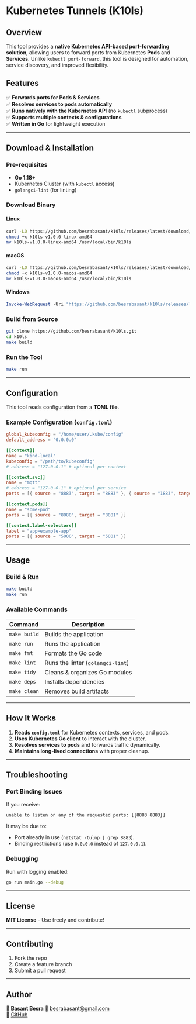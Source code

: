 # Kubernetes Tunnels (K10ls)

## Overview

This tool provides a **native Kubernetes API-based port-forwarding solution**, allowing users to forward ports from Kubernetes **Pods** and **Services**. Unlike `kubectl port-forward`, this tool is designed for automation, service discovery, and improved flexibility.

## Features

✅ **Forwards ports for Pods & Services**  
✅ **Resolves services to pods automatically**  
✅ **Runs natively with the Kubernetes API** (no `kubectl` subprocess)  
✅ **Supports multiple contexts & configurations**  
✅ **Written in Go** for lightweight execution  

---

## Download & Installation

### **Pre-requisites**
- **Go 1.18+**
- Kubernetes Cluster (with `kubectl` access)
- `golangci-lint` (for linting)

### **Download Binary**
#### **Linux**
```sh
curl -LO https://github.com/besrabasant/k10ls/releases/latest/download/k10ls-v1.0.0-linux-amd64
chmod +x k10ls-v1.0.0-linux-amd64
mv k10ls-v1.0.0-linux-amd64 /usr/local/bin/k10ls
```

#### **macOS**
```sh
curl -LO https://github.com/besrabasant/k10ls/releases/latest/download/k10ls-v1.0.0-macos-amd64
chmod +x k10ls-v1.0.0-macos-amd64
mv k10ls-v1.0.0-macos-amd64 /usr/local/bin/k10ls
```

#### **Windows**
```powershell
Invoke-WebRequest -Uri "https://github.com/besrabasant/k10ls/releases/latest/download/k10ls--windows-amd64.exe" -OutFile "k10ls.exe"
```

### **Build from Source**
```sh
git clone https://github.com/besrabasant/k10ls.git
cd k10ls
make build
```

### **Run the Tool**
```sh
make run
```

---

## Configuration

This tool reads configuration from a **TOML file**.

### **Example Configuration (`config.toml`)**
```toml
global_kubeconfig = "/home/user/.kube/config"
default_address = "0.0.0.0"

[[context]]
name = "kind-local"
kubeconfig = "/path/to/kubeconfig"
# address = "127.0.0.1" # optional per context

[[context.svc]]
name = "mqtt"
# address = "127.0.0.1" # optional per service
ports = [{ source = "8883", target = "8883" }, { source = "1883", target = "1883" }]

[[context.pods]]
name = "some-pod"
ports = [{ source = "8080", target = "8081" }]

[[context.label-selectors]]
label = "app=example-app"
ports = [{ source = "5000", target = "5001" }]
```

---

## Usage

### **Build & Run**
```sh
make build
make run
```

### **Available Commands**
| Command        | Description                  |
|---------------|------------------------------|
| `make build`  | Builds the application            |
| `make run`    | Runs the application         |
| `make fmt`    | Formats the Go code          |
| `make lint`   | Runs the linter (`golangci-lint`) |
| `make tidy`   | Cleans & organizes Go modules |
| `make deps`   | Installs dependencies        |
| `make clean`  | Removes build artifacts      |

---

## How It Works

1. **Reads `config.toml`** for Kubernetes contexts, services, and pods.
2. **Uses Kubernetes Go client** to interact with the cluster.
3. **Resolves services to pods** and forwards traffic dynamically.
4. **Maintains long-lived connections** with proper cleanup.

---

## Troubleshooting

### **Port Binding Issues**
If you receive:
```sh
unable to listen on any of the requested ports: [{8883 8883}]
```
It may be due to:
- Port already in use (`netstat -tulnp | grep 8883`).
- Binding restrictions (use `0.0.0.0` instead of `127.0.0.1`).

### **Debugging**
Run with logging enabled:
```sh
go run main.go --debug
```

---

## License
**MIT License** - Use freely and contribute!

---

## Contributing
1. Fork the repo
2. Create a feature branch
3. Submit a pull request

---

## Author
🚀 **Basant Besra**
📧 besrabasant@gmail.com  
🐙 [GitHub](https://github.com/besrabasant)

